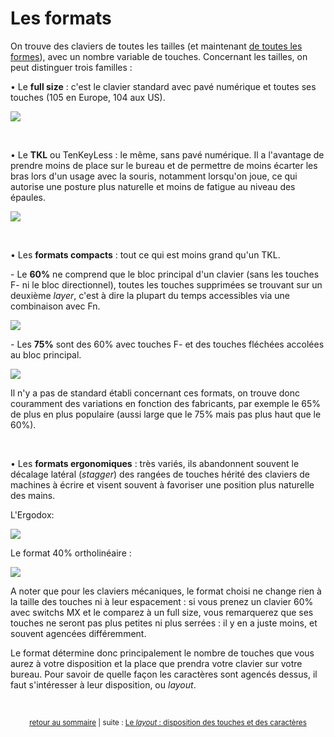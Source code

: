 # Les formats

On trouve des claviers de toutes les tailles (et maintenant [de toutes les formes](http://ergodox.io/)), avec un nombre variable de touches. Concernant les tailles, on peut distinguer trois familles :

• Le **full size** : c'est le clavier standard avec pavé numérique et toutes ses touches (105 en Europe, 104 aux US).

![](https://i.imgur.com/S5HYkO4.png)

&nbsp;

• Le **TKL** ou TenKeyLess : le même, sans pavé numérique. Il a l'avantage de prendre moins de place sur le bureau et de permettre de moins écarter les bras lors d'un usage avec la souris, notamment lorsqu'on joue, ce qui autorise une posture plus naturelle et moins de fatigue au niveau des épaules.

![](https://i.imgur.com/MYkYlvP.png)

&nbsp;

• Les **formats compacts** : tout ce qui est moins grand qu'un TKL. 

\- Le **60%** ne comprend que le bloc principal d'un clavier (sans les touches F- ni le bloc directionnel), toutes les touches supprimées se trouvant sur un deuxième *layer*, c'est à dire la plupart du temps accessibles via une combinaison avec Fn. 

![](https://reho.st/self/e1ead65fe857d32701d63f23145b61ffa2477b6e.png)

\- Les **75%** sont des 60% avec touches F- et des touches fléchées accolées au bloc principal.

![](https://i.imgur.com/Alk6zFv.png)

Il n'y a pas de standard établi concernant ces formats, on trouve donc couramment des variations en fonction des fabricants, par exemple le 65% de plus en plus populaire (aussi large que le 75% mais pas plus haut que le 60%).

&nbsp;

• Les **formats ergonomiques** : très variés, ils abandonnent souvent le décalage latéral (*stagger*) des rangées de touches hérité des claviers de machines à écrire et visent souvent à favoriser une position plus naturelle des mains.

L'Ergodox:

![](https://i.imgur.com/VcMxVty.png)

Le format 40% ortholinéaire :

![](https://i.imgur.com/5LczRHR.png)

A noter que pour les claviers mécaniques, le format choisi ne change rien à la taille des touches ni à leur espacement : si vous prenez un clavier 60% avec switchs MX et le comparez à un full size, vous remarquerez que ses touches ne seront pas plus petites ni plus serrées : il y en a juste moins, et souvent agencées différemment.

Le format détermine donc principalement le nombre de touches que vous aurez à votre disposition et la place que prendra votre clavier sur votre bureau. Pour savoir de quelle façon les caractères sont agencés dessus, il faut s'intéresser à leur disposition, ou *layout*.

&nbsp;

<p align="center">
<sub><a href="index.html">retour au sommaire</a> | suite : <a href="04-layout.html">Le <i>layout</i> : disposition des touches et des caractères</a></sub>
</p>
